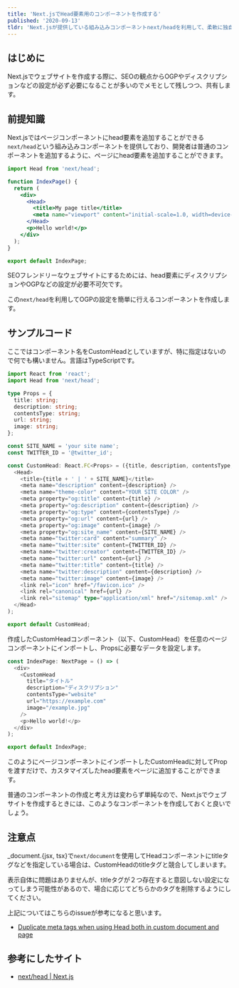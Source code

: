 ```yaml
---
title: 'Next.jsでHead要素用のコンポーネントを作成する'
published: '2020-09-13'
tldr: 'Next.jsが提供している組み込みコンポーネントnext/headを利用して、柔軟に独自のheadタグを追加できるようにする'
---
```


## はじめに

Next.jsでウェブサイトを作成する際に、SEOの観点からOGPやディスクリプションなどの設定が必ず必要になることが多いのでメモとして残しつつ、共有します。

## 前提知識

Next.jsではページコンポーネントにhead要素を追加することができる`next/head`という組み込みコンポーネントを提供しており、開発者は普通のコンポーネントを追加するように、ページにhead要素を追加することができます。

```jsx
import Head from 'next/head';

function IndexPage() {
  return (
    <div>
      <Head>
        <title>My page title</title>
        <meta name="viewport" content="initial-scale=1.0, width=device-width" />
      </Head>
      <p>Hello world!</p>
    </div>
  );
}

export default IndexPage;
```

SEOフレンドリーなウェブサイトにするためには、head要素にディスクリプションやOGPなどの設定が必要不可欠です。

この`next/head`を利用してOGPの設定を簡単に行えるコンポーネントを作成します。

## サンプルコード

ここではコンポーネント名をCustomHeadとしていますが、特に指定はないので何でも構いません。言語はTypeScriptです。

```typescript jsx
import React from 'react';
import Head from 'next/head';

type Props = {
  title: string;
  description: string;
  contentsType: string;
  url: string;
  image: string;
};

const SITE_NAME = 'your site name';
const TWITTER_ID = '@twitter_id';

const CustomHead: React.FC<Props> = ({title, description, contentsType, url, image}): JSX.Element => (
  <Head>
    <title>{title + ' | ' + SITE_NAME}</title>
    <meta name="description" content={description} />
    <meta name="theme-color" content="YOUR SITE COLOR" />
    <meta property="og:title" content={title} />
    <meta property="og:description" content={description} />
    <meta property="og:type" content={contentsType} />
    <meta property="og:url" content={url} />
    <meta property="og:image" content={image} />
    <meta property="og:site_name" content={SITE_NAME} />
    <meta name="twitter:card" content="summary" />
    <meta name="twitter:site" content={TWITTER_ID} />
    <meta name="twitter:creator" content={TWITTER_ID} />
    <meta name="twitter:url" content={url} />
    <meta name="twitter:title" content={title} />
    <meta name="twitter:description" content={description} />
    <meta name="twitter:image" content={image} />
    <link rel="icon" href="/favicon.ico" />
    <link rel="canonical" href={url} />
    <link rel="sitemap" type="application/xml" href="/sitemap.xml" />
  </Head>
);

export default CustomHead;
```

作成したCustomHeadコンポーネント（以下、CustomHead）を任意のページコンポーネントにインポートし、Propsに必要なデータを設定します。

```typescript jsx
const IndexPage: NextPage = () => (
  <div>
    <CustomHead
      title="タイトル"
      description="ディスクリプション"
      contentsType="website"
      url="https://example.com"
      image="/example.jpg"
    />
    <p>Hello world!</p>
  </div>
);

export default IndexPage;
```

このようにページコンポーネントにインポートしたCustomHeadに対してPropを渡すだけで、カスタマイズしたhead要素をページに追加することができます。

普通のコンポーネントの作成と考え方は変わらず単純なので、Next.jsでウェブサイトを作成するときには、このようなコンポーネントを作成しておくと良いでしょう。

## 注意点

\_document.{jsx, tsx}で`next/document`を使用してHeadコンポーネントにtitleタグなどを指定している場合は、CustomHeadのtitleタグと競合してしまいます。

表示自体に問題はありませんが、titleタグが２つ存在すると意図しない設定になってしまう可能性があるので、場合に応じてどちらかのタグを削除するようにしてください。

上記についてはこちらのissueが参考になると思います。

- <a href="https://github.com/vercel/next.js/issues/9794" target="_blank" rel="noreferrer">Duplicate meta tags when using Head both in custom document and page</a>

## 参考にしたサイト

- <a href="https://nextjs.org/docs/api-reference/next/head" target="_blank" rel="noreferrer">next/head | Next.js</a>
